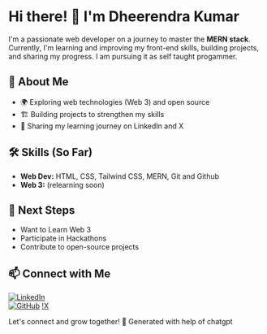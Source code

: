 # Hi there! 👋 I'm Dheerendra Kumar

I'm a passionate web developer on a journey to master the **MERN stack**. Currently, I'm learning and improving my front-end skills, building projects, and sharing my progress. I am pursuing it as self taught progammer.

## 🚀 About Me
- 🌍 Exploring web technologies (Web 3) and open source
- 🏗️ Building projects to strengthen my skills
- 📢 Sharing my learning journey on LinkedIn and X

## 🛠️ Skills (So Far)
- **Web Dev:** HTML, CSS, Tailwind CSS, MERN, Git and Github
- **Web 3:** (relearning soon)

## 📌 Next Steps
- Want to Learn Web 3
- Participate in Hackathons
- Contribute to open-source projects

## 📫 Connect with Me
[![LinkedIn](https://img.shields.io/badge/LinkedIn-0077B5?style=for-the-badge&logo=linkedin&logoColor=white)](https://www.linkedin.com/in/acekant/)  
[![GitHub](https://img.shields.io/badge/GitHub-181717?style=for-the-badge&logo=github&logoColor=white)](https://github.com/acekant/) 
[!X](https://www.x.com/acekant_)

Let's connect and grow together! 🚀
Generated with help of chatgpt
